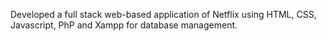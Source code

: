 Developed a full stack web-based application of Netflix using HTML, CSS, Javascript, PhP and Xampp for database management.
